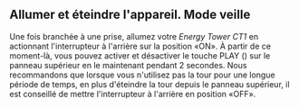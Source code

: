 ## Allumer et éteindre l'appareil. Mode veille 

Une fois branchée à une prise, allumez votre *Energy Tower CT1* en actionnant l'interrupteur à l'arrière sur la position «ON». À partir de ce moment-là, vous pouvez activer et désactiver le touche PLAY () sur le panneau supérieur en le maintenant pendant 2 secondes.
Nous recommandons que lorsque vous n'utilisez pas la tour pour une longue période de temps, en plus d'éteindre la tour depuis le panneau supérieur, il est conseillé de mettre l'interrupteur à l'arrière en position «OFF».

